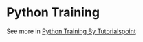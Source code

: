 # Python Training

See more in [Python Training By Tutorialspoint](https://www.tutorialspoint.com/python)
